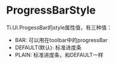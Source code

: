 # ProgressBarStyle

Ti.UI.ProgessBar的style属性值，有三种值：

- BAR: 可以用在toolbar中的progressBar
- DEFAULT(默认): 标准进度条
- PLAIN: 标准进度条，和DEFAULT一样

